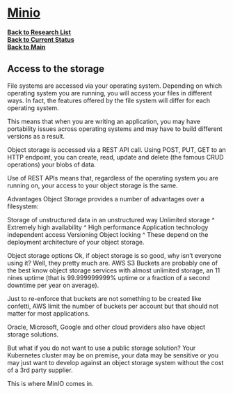 # **[Minio](https://medium.com/@martin.hodges/object-storage-in-your-kubernetes-cluster-using-minio-ad838decd9ce)**

**[Back to Research List](../../research_list.md)**\
**[Back to Current Status](../../../development/status/weekly/current_status.md)**\
**[Back to Main](../../../README.md)**

## Access to the storage

File systems are accessed via your operating system. Depending on which operating system you are running, you will access your files in different ways. In fact, the features offered by the file system will differ for each operating system.

This means that when you are writing an application, you may have portability issues across operating systems and may have to build different versions as a result.

Object storage is accessed via a REST API call. Using POST, PUT, GET to an HTTP endpoint, you can create, read, update and delete (the famous CRUD operations) your blobs of data.

Use of REST APIs means that, regardless of the operating system you are running on, your access to your object storage is the same.

Advantages
Object Storage provides a number of advantages over a filesystem:

Storage of unstructured data in an unstructured way
Unlimited storage
^ Extremely high availability
^ High performance
Application technology independent access
Versioning
Object locking
^ These depend on the deployment architecture of your object storage.

Object storage options
Ok, if object storage is so good, why isn’t everyone using it? Well, they pretty much are. AWS S3 Buckets are probably one of the best know object storage services with almost unlimited storage, an 11 nines uptime (that is 99.999999999% uptime or a fraction of a second downtime per year on average).

Just to re-enforce that buckets are not something to be created like confetti, AWS limit the number of buckets per account but that should not matter for most applications.

Oracle, Microsoft, Google and other cloud providers also have object storage solutions.

But what if you do not want to use a public storage solution? Your Kubernetes cluster may be on premise, your data may be sensitive or you may just want to develop against an object storage system without the cost of a 3rd party supplier.

This is where MinIO comes in.
